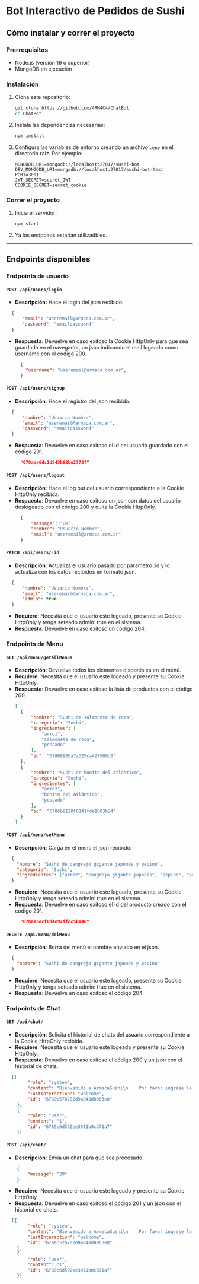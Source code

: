 # Bot Interactivo de Pedidos de Sushi

## Cómo instalar y correr el proyecto

### Prerrequisitos
- Node.js (versión 16 o superior)
- MongoDB en ejecución

### Instalación
1. Clona este repositorio:
   ```bash
   git clone https://github.com/4RM4C4/ChatBot
   cd ChatBot
   ```
2. Instala las dependencias necesarias:
   ```bash
   npm install
   ```
3. Configura las variables de entorno creando un archivo `.env` en el directorio raíz. Por ejemplo:
   ```env
   MONGODB_URI=mongodb://localhost:27017/sushi-bot
   DEV_MONGODB_URI=mongodb://localhost:27017/sushi-bot-test
   PORT=3001
   JWT_SECRET=secret_JWT
   COOKIE_SECRET=secret_cookie
   ```

### Correr el proyecto
1. Inicia el servidor:
   ```bash
   npm start
   ```
2. Ya los endpoints estarían utilizadbles.

---
## Endpoints disponibles

### Endpoints de usuario

#### `POST /api/users/login`
- **Descripción**: Hace el login del json recibido.
```json
  {
      "email": "useremail@armaca.com.ar",
      "password": "emailpassword" 
  }
```
- **Respuesta**: Devuelve en caso exitoso la Cookie HttpOnly para que sea guardada en el navegador, un json indicando el mail logeado como username con el código 200.
  ```json
    {
      "username": "useremail@armaca.com.ar",
    }
  ```

#### `POST /api/users/signup`
- **Descripción**: Hace el registro del json recibido.
```json
  {
      "nombre": "Usuario Nombre",
      "email": "useremail@armaca.com.ar",
      "password": "emailpassword" 
  }
```
- **Respuesta**: Devuelve en caso exitoso el id del usuario guardado con el código 201.
  ```json
    "678aaa6dc1d543b92be2773f"
  ```

#### `POST /api/users/logout`
- **Descripción**: Hace el log out del usuario correspondiente a la Cookie HttpOnly recibida.
- **Respuesta**: Devuelve en caso exitoso un json con datos del usuario deslogeado con el código 200 y quita la Cookie HttpOnly.
  ```json
    {
        "message": "OK",
        "nombre": "Usuario Nombre",
        "email": "useremail@armaca.com.ar"
    }
  ```

#### `PATCH /api/users/:id`
- **Descripción**: Actualiza el usuario pasado por parametro :id y lo actualiza con los datos recibidos en formato json.
```json
  {
      "nombre": "Usuario Nombre",
      "email": "useremail@armaca.com.ar",
      "admin": true 
  }
```
- **Requiere**: Necesita que el usuario este logeado, presente su Cookie HttpOnly y tenga seteado admin: true en el sistema.
- **Respuesta**: Devuelve en caso exitoso un código 204.

### Endpoints de Menu

#### `GET /api/menu/getAllMenus`
- **Descripción**: Devuelve todos los elementos disponibles en el menú.
- **Requiere**: Necesita que el usuario este logeado y presente su Cookie HttpOnly.
- **Respuesta**: Devuelve en caso exitoso la lista de productos con el código 200.
  ```json
  [
    {
        "nombre": "Sushi de salmonete de roca",
        "categoria": "Sushi",
        "ingredientes": [
            "arroz",
            "salmonete de roca",
            "pescado"
        ],
        "id": "67868906a7a325ca427509d0"
    },
    {
        "nombre": "Sushi de bonito del Atlántico",
        "categoria": "Sushi",
        "ingredientes": [
            "arroz",
            "bonito del Atlántico",
            "pescado"
        ],
        "id": "6786b9128f6141fda1003b24"
    }
  ]
  ```

#### `POST /api/menu/setMenu`
- **Descripción**: Carga en el menú el json recibido.
```json
  {
    "nombre": "Sushi de cangrejo gigante japonés y pepino",
    "categoria": "Sushi",
    "ingredientes": ["arroz", "cangrejo gigante japonés", "pepino", "pescado"]
  }
```
- **Requiere**: Necesita que el usuario este logeado, presente su Cookie HttpOnly y tenga seteado admin: true en el sistema.
- **Respuesta**: Devuelve en caso exitoso el id del producto creado con el código 201.
  ```json
    "678aa3ecf0d4e92ffdc5b146"
  ```

#### `DELETE /api/menu/delMenu`
- **Descripción**: Borra del menú el nombre enviado en el json.
```json
  {
    "nombre": "Sushi de cangrejo gigante japonés y pepino"
  }
```
- **Requiere**: Necesita que el usuario este logeado, presente su Cookie HttpOnly y tenga seteado admin: true en el sistema.
- **Respuesta**: Devuelve en caso exitoso el código 204.

### Endpoints de Chat

#### `GET /api/chat/`
- **Descripción**: Solicita el historial de chats del usuario correspondiente a la Cookie HttpOnly recibida.
- **Requiere**: Necesita que el usuario este logeado y presente su Cookie HttpOnly.
- **Respuesta**: Devuelve en caso exitoso el código 200 y un json con el historial de chats.
```json
  [{
        "role": "system",
        "content": "Bienvenido a ArmacaSushi\n    Por favor ingrese la opción deseada:\n    1. Ver menú\n    2. Hacer un pedido\n    3. Consultar horarios\n  ",
        "lastInteraction": "welcome",
        "id": "6789c57b702d9a848d8063e8"
    },
    {
        "role": "user",
        "content": "1",
        "id": "6789c6d592ee3911b0c371a7"
    }]
```

#### `POST /api/chat/`
- **Descripción**: Envia un chat para que sea procesado.
```json
    {
        "message": "20"
    }
```
- **Requiere**: Necesita que el usuario este logeado y presente su Cookie HttpOnly.
- **Respuesta**: Devuelve en caso exitoso el código 201 y un json con el historial de chats.
```json
  [{
        "role": "system",
        "content": "Bienvenido a ArmacaSushi\n    Por favor ingrese la opción deseada:\n    1. Ver menú\n    2. Hacer un pedido\n    3. Consultar horarios\n  ",
        "lastInteraction": "welcome",
        "id": "6789c57b702d9a848d8063e8"
    },
    {
        "role": "user",
        "content": "1",
        "id": "6789c6d592ee3911b0c371a7"
    }]
```
